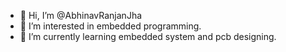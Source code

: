 - 👋 Hi, I’m @AbhinavRanjanJha
- 👀 I’m interested in embedded programming.
- 🌱 I’m currently learning embedded system and pcb designing.



<!---
AbhinavRanjanJha/AbhinavRanjanJha is a ✨ special ✨ repository because its `README.md` (this file) appears on your GitHub profile.
You can click the Preview link to take a look at your changes.
--->
